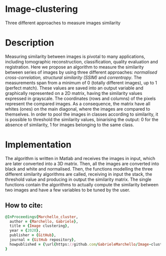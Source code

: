 # Image-clustering
Three different approaches to measure images similarity

# Description
Measuring similarity between images is pivotal to many applications, including tomographic reconstruction, classification, quality evaluation and registration. 
Here we propose an algorithm to measure the similarity between series of images by using three different approaches: _normalised cross-correlation, structural similarity (SSIM)_ and _correntropy_.
The measurements span from a minimum of 0 (totally different images), up to 1 (perfect match). These values are saved into an output variable and graphically represented on a 2D matrix, having the similarity values expressed in grayscale. 
The coordinates (rows and columns) of the pixels represent the compared images. As a consequence, the matrix have all whites (ones) on the main diagonal, where the images are compared to themselves. 
In order to pool the images in classes according to similarity, it is possible to threshold the similarity values, binarising the output: 0 for the absence of similarity, 1 for images belonging to the same class. 

# Implementation
The algorithm is written in Matlab and receives the images in input, which are later converted into a 3D matrix. Then, all the images are converted into black and white and normalised. Then, the functions modelling the three different similarity algorithms are called, receiving in input the stack, the threshold value and producing in output the similarity matrix.
The single functions contain the algorithms to actually compute the similarity between two images and have a few variables to be tuned by the user.
  
  
## How to cite:
```ruby
@InProceedings{Marchello_cluster,  
  author = {Marchello, Gabriele},  
  title = {Image clustering},  
  year = {2020},  
  publisher = {GitHub},  
  journal = {GitHub repository},  
  howpublished = {\url{https://github.com/GabrieleMarchello/Image-clustering }}  
}
```
